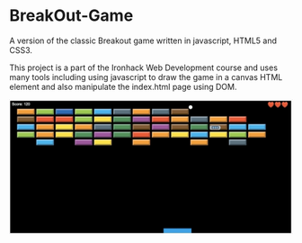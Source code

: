 # BreakOut-Game
A version of the classic Breakout game written in javascript, HTML5 and CSS3.

This project is a part of the Ironhack Web Development course and uses many tools including using javascript to draw the game in a canvas HTML element and also manipulate the index.html page using DOM.

![](breakout-gif.gif)
